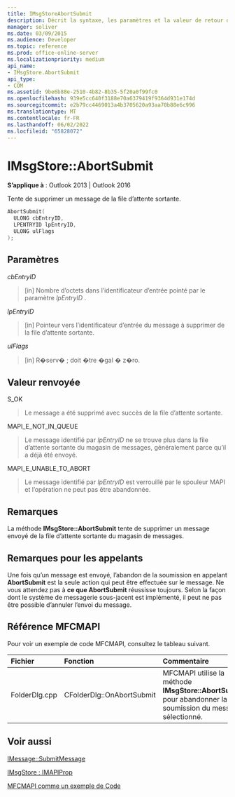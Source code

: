 ```yaml
---
title: IMsgStoreAbortSubmit
description: Décrit la syntaxe, les paramètres et la valeur de retour d’IMsgStore AbortSubmit, qui tente de supprimer un message de la file d’attente sortante.
manager: soliver
ms.date: 03/09/2015
ms.audience: Developer
ms.topic: reference
ms.prod: office-online-server
ms.localizationpriority: medium
api_name:
- IMsgStore.AbortSubmit
api_type:
- COM
ms.assetid: 9be6b88e-2510-4b82-8b35-5f20a0f99fc0
ms.openlocfilehash: 939e5cc640f3188e70a6379419f9364d931e174d
ms.sourcegitcommit: e2b79cc4469013a4b3705620a93aa70b88e6c996
ms.translationtype: MT
ms.contentlocale: fr-FR
ms.lasthandoff: 06/02/2022
ms.locfileid: "65828072"
---
```

# <a name="imsgstoreabortsubmit"></a>IMsgStore::AbortSubmit

  
  
**S’applique à** : Outlook 2013 | Outlook 2016 
  
Tente de supprimer un message de la file d’attente sortante.
  
```cpp
AbortSubmit(
  ULONG cbEntryID,
  LPENTRYID lpEntryID,
  ULONG ulFlags
);
```

## <a name="parameters"></a>Paramètres

 _cbEntryID_
  
> [in] Nombre d’octets dans l’identificateur d’entrée pointé par le paramètre  _lpEntryID_ . 
    
 _lpEntryID_
  
> [in] Pointeur vers l’identificateur d’entrée du message à supprimer de la file d’attente sortante. 
    
 _ulFlags_
  
> [in] R�serv� ; doit �tre �gal � z�ro.
    
## <a name="return-value"></a>Valeur renvoyée

S_OK 
  
> Le message a été supprimé avec succès de la file d’attente sortante.
    
MAPI_E_NOT_IN_QUEUE 
  
> Le message identifié par  _lpEntryID_ ne se trouve plus dans la file d’attente sortante du magasin de messages, généralement parce qu’il a déjà été envoyé. 
    
MAPI_E_UNABLE_TO_ABORT 
  
> Le message identifié par  _lpEntryID_ est verrouillé par le spouleur MAPI et l’opération ne peut pas être abandonnée. 
    
## <a name="remarks"></a>Remarques

La méthode **IMsgStore::AbortSubmit** tente de supprimer un message envoyé de la file d’attente sortante du magasin de messages. 
  
## <a name="notes-to-callers"></a>Remarques pour les appelants

Une fois qu’un message est envoyé, l’abandon de la soumission en appelant **AbortSubmit** est la seule action qui peut être effectuée sur le message. Ne vous attendez pas à **ce que AbortSubmit** réussisse toujours. Selon la façon dont le système de messagerie sous-jacent est implémenté, il peut ne pas être possible d’annuler l’envoi du message. 
  
## <a name="mfcmapi-reference"></a>Référence MFCMAPI

Pour voir un exemple de code MFCMAPI, consultez le tableau suivant.
  
|**Fichier**|**Fonction**|**Commentaire**|
|:-----|:-----|:-----|
|FolderDlg.cpp  <br/> |CFolderDlg::OnAbortSubmit  <br/> |MFCMAPI utilise la méthode **IMsgStore::AbortSubmit** pour abandonner la soumission du message sélectionné. |
   
## <a name="see-also"></a>Voir aussi



[IMessage::SubmitMessage](imessage-submitmessage.md)
  
[IMsgStore : IMAPIProp](imsgstoreimapiprop.md)


[MFCMAPI comme un exemple de Code](mfcmapi-as-a-code-sample.md)

